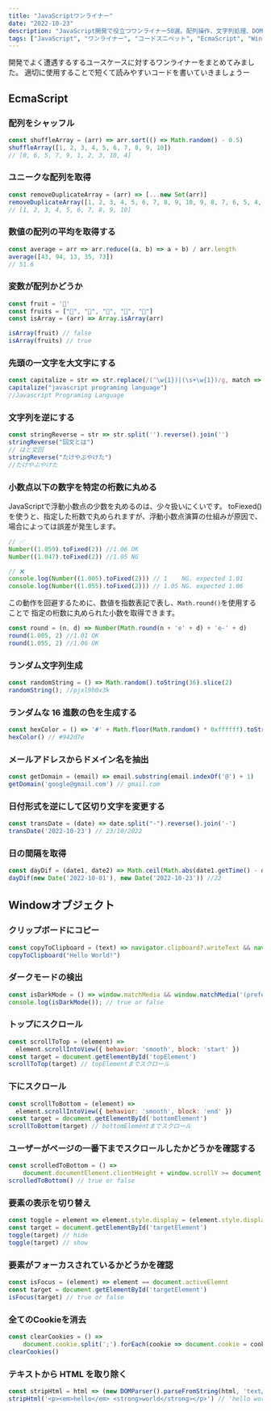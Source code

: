 ```yaml
---
title: "JavaScriptワンライナー"
date: "2022-10-23"
description: "JavaScript開発で役立つワンライナー50選。配列操作、文字列処理、DOM操作、スクロール制御など実用的なコードスニペット集"
tags: ["JavaScript", "ワンライナー", "コードスニペット", "EcmaScript", "Window API", "配列", "文字列処理", "DOM操作"]
---
```


開発でよく遭遇するするユースケースに対するワンライナーをまとめてみました。
適切に使用することで短くて読みやすいコードを書いていきましょうー

## EcmaScript
### 配列をシャッフル
``` js
const shuffleArray = (arr) => arr.sort(() => Math.random() - 0.5)
shuffleArray([1, 2, 3, 4, 5, 6, 7, 8, 9, 10])
// [8, 6, 5, 7, 9, 1, 2, 3, 10, 4]
```

### ユニークな配列を取得
``` js
const removeDuplicateArray = (arr) => [...new Set(arr)]
removeDuplicateArray([1, 2, 3, 4, 5, 6, 7, 8, 9, 10, 9, 8, 7, 6, 5, 4, 3, 2, 1])
// [1, 2, 3, 4, 5, 6, 7, 8, 9, 10]
```

### 数値の配列の平均を取得する
``` js
const average = arr => arr.reduce((a, b) => a + b) / arr.length
average([43, 94, 13, 35, 73])
// 51.6
```

### 変数が配列かどうか
``` js
const fruit = '🍎'
const fruits = ["🍎", "🍌", "🥭", "🍊", "🍇"]
const isArray = (arr) => Array.isArray(arr)

isArray(fruit) // false
isArray(fruits) // true
```


### 先頭の一文字を大文字にする
``` js
const capitalize = str => str.replace(/(^\w{1})|(\s+\w{1})/g, match => match.toUpperCase())
capitalize("javascript programing language")
//Javascript Programing Language
```


### 文字列を逆にする
``` js
const stringReverse = str => str.split('').reverse().join('')
stringReverse("回文とは")
// はと文回
stringReverse("たけやぶやけた")
//たけやぶやけた
```

### 小数点以下の数字を特定の桁数に丸める
JavaScriptで浮動小数点の少数を丸めるのは、少々扱いにくいです。
toFiexed()を使うと、指定した桁数で丸められますが、浮動小数点演算の仕組みが原因で、場合によっては誤差が発生します。
``` js
// ✅
Number((1.059).toFixed(2)) //1.06 OK
Number((1.047).toFixed(2)) //1.05 NG 

// ❌
console.log(Number((1.005).toFixed(2))) // 1    NG. expected 1.01
console.log(Number((1.055).toFixed(2))) // 1.05 NG. expected 1.06
```

この動作を回避するために、数値を指数表記で表し、`Math.round()`を使用することで
指定の桁数に丸められた小数を取得できます。
``` js
const round = (n, d) => Number(Math.round(n + 'e' + d) + 'e-' + d)
round(1.005, 2) //1.01 OK
round(1.055, 2) //1.06 OK
```

### ランダム文字列生成
``` js
const randomString = () => Math.random().toString(36).slice(2)
randomString(); //pjxl9h0x3k
```

### ランダムな 16 進数の色を生成する
``` js
const hexColor = () => '#' + Math.floor(Math.random() * 0xffffff).toString(16).padEnd(6, '0')
hexColor() // #942d7e
```

### メールアドレスからドメイン名を抽出
``` js
const getDomain = (email) => email.substring(email.indexOf('@') + 1)
getDomain('google@gmail.com') // gmail.com
```


### 日付形式を逆にして区切り文字を変更する
``` js
const transDate = (date) => date.split("-").reverse().join('-')
transDate('2022-10-23') // 23/10/2022
```

### 日の間隔を取得
``` js
const dayDif = (date1, date2) => Math.ceil(Math.abs(date1.getTime() - date2.getTime()) / 86400000)
dayDif(new Date('2022-10-01'), new Date('2022-10-23')) //22
```

## Windowオブジェクト

### クリップボードにコピー
``` js
const copyToClipboard = (text) => navigator.clipboard?.writeText && navigator.clipboard.writeText(text)
copyToClipboard("Hello World!")
```

### ダークモードの検出
``` js
const isDarkMode = () => window.matchMedia && window.matchMedia('(prefers-color-scheme: dark)').matches;
console.log(isDarkMode()); // true or false
```

### トップにスクロール
``` js
const scrollToTop = (element) =>
  element.scrollIntoView({ behavior: 'smooth', block: 'start' })
const target = document.getElementById('topElement')
scrollToTop(target) // topElementまでスクロール
```

### 下にスクロール
``` js
const scrollToBottom = (element) =>
  element.scrollIntoView({ behavior: 'smooth', block: 'end' })
const target = document.getElementById('bottomElement')
scrollToBottom(target) // bottomElementまでスクロール
```

### ユーザーがページの一番下までスクロールしたかどうかを確認する
``` js
const scrolledToBottom = () => 
    document.documentElement.clientHeight + window.scrollY >= document.documentElement.scrollHeight
scrolledToBottom() // true or false
```


### 要素の表示を切り替え
``` js
const toggle = element => element.style.display = (element.style.display === 'none' ? 'block' : 'none')
const target = document.getElementById('targetElement')
toggle(target) // hide
toggle(target) // show
```

### 要素がフォーカスされているかどうかを確認
``` js
const isFocus = (element) => element == document.activeElemnt
const target = document.getElementById('targetElement')
isFocus(target) // true or false
```


### 全てのCookieを消去
``` js
const clearCookies = () => 
    document.cookie.split(';').forEach(cookie => document.cookie = cookie.replace(/^ +/, '').replace(/=.*/, `=;expires=${new Date(0).toUTCString()};path=/`))
clearCookies()
```

### テキストから HTML を取り除く
``` js
const stripHtml = html => (new DOMParser().parseFromString(html, 'text/html')).body.textContent || ''
stripHtml('<p><em>hello</em> <strong>world</strong></p>') // 'hello world'
```
